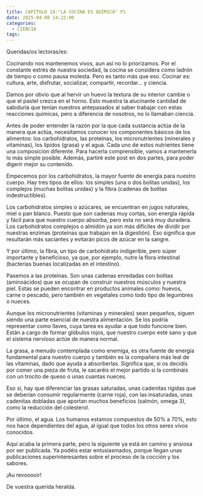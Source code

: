 ```yaml
---
title: CAPÍTULO 18:"LA COCINA ES QUÍMICA" P1
date: 2025-04-08 14:22:00
categories: 
  - CIENCIA
tags:
---
```



Queridas/os lectoras/es:

Cocinando nos mantenemos vivos, aun así no lo priorizamos. Por el constante estrés de nuestra sociedad, la cocina se considera como ladrón de tiempo o como pausa molesta. Pero es tanto más que eso. Cocinar es: cultura, arte, disfrutar, socializar, compartir, recordar... y ciencia.

Damos por obvio que al hervir un huevo la textura de su interior cambie o que el pastel crezca en el horno. Esto muestra la alucinante cantidad de sabiduría que tenían nuestros antepasados al saber trabajar con estas reacciones químicas, pero a diferencia de nosotros, no lo llamaban ciencia.

Antes de poder entender la razón por la que cada sustancia actúa de la manera que actúa, necesitamos conocer los componentes básicos de los alimentos: los carbohidratos, las proteínas, los micronutrientes (minerales y vitaminas), los lípidos (grasa) y el agua. Cada uno de estos nutrientes tiene una composición diferente. Para hacerla comprensible, vamos a mantenerla lo más simple posible. Además, partiré este post en dos partes, para poder digerir mejor su contenido.

Empecemos por los carbohidratos, la mayor fuente de energía para nuestro cuerpo. Hay tres tipos de ellos: los simples (una o dos bolitas unidas), los complejos (muchas bolitas unidas) y la fibra (cadenas de bolitas indestructibles).

Los carbohidratos simples o azúcares, se encuentran en jugos naturales, miel o pan blanco. Puesto que son cadenas muy cortas, son energía rápida y fácil para que nuestro cuerpo absorba, pero esta no será muy duradera. Los carbohidratos complejos o almidón ya son más difíciles de dividir por nuestras enzimas (proteínas que trabajan en la digestión). Eso significa que resultarán más saciantes y evitarán picos de azúcar en la sangre.

Y por último, la fibra, un tipo de carbohidrato indigerible, pero súper importante y beneficioso, ya que, por ejemplo, nutre la flora intestinal (bacterias buenas localizadas en el intestino).

Pasemos a las proteínas. Son unas cadenas enredadas con bolitas (aminoácidos) que se ocupan de construir nuestros músculos y nuestra piel. Estas se pueden encontrar en productos animales como: huevos, carne o pescado, pero también en vegetales como todo tipo de legumbres o nueces.

Aunque los micronutrientes (vitaminas y minerales) sean pequeños, siguen siendo una parte esencial de nuestra alimentación. Se los podría representar como llaves, cuya tarea es ayudar a que todo funcione bien. Están a cargo de formar glóbulos rojos, que nuestro cuerpo esté sano y que el sistema nervioso actúe de manera normal.

La grasa, a menudo contemplada como enemiga, es otra fuente de energía fundamental para nuestro cuerpo y también es la compañera más leal de las vitaminas, dado que ayuda a absorberlas. Significa que, si os decidís por comer una pieza de fruta, le sacaréis el mejor partido si la combináis con un trocito de queso o unas cuantas nueces.

Eso sí, hay que diferenciar las grasas saturadas, unas cadenitas rígidas que se deberían consumir regularmente (carne roja), con las insaturadas, unas cadenitas dobladas que aportan muchos beneficios (salmón, omega 3), como la reducción del colesterol.

Por último, el agua. Los humanos estamos compuestos de 50% a 70%, esto nos hace dependientes del agua, al igual que todos los otros seres vivos conocidos.

Aquí acaba la primera parte, pero la siguiente ya está en camino y ansiosa por ser publicada. Ya podéis estar entusiasmados, porque llegan unas publicaciones superinteresantes sobre el proceso de la cocción y los sabores.

¡Au revooooir!

De vuestra querida heralda.
